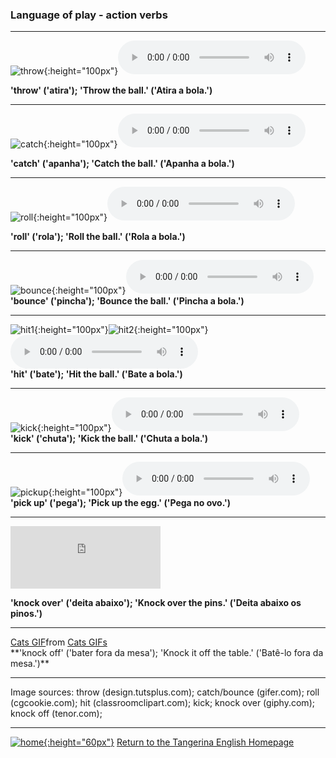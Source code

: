 ### Language of play - action verbs

***

![throw](https://1blockatatime.github.io/English/images2/throw.gif){:height="100px"}<audio src="https://1blockatatime.github.io/English/audio/throw.mp3" controls preload></audio><br/>    

**'throw' ('atira'); 'Throw the ball.' ('Atira a bola.')**  

***


![catch](https://1blockatatime.github.io/English/images2/catch.gif){:height="100px"}<audio src="https://1blockatatime.github.io/English/audio/catch.mp3" controls preload></audio><br/>   

**'catch' ('apanha'); 'Catch the ball.' ('Apanha a bola.')**  

***

![roll](https://1blockatatime.github.io/English/images2/roll.gif){:height="100px"}<audio src="https://1blockatatime.github.io/English/audio/roll.mp3" controls preload></audio>     

**'roll' ('rola'); 'Roll the ball.' ('Rola a bola.')**  

***

![bounce](https://1blockatatime.github.io/English/images2/bounce.gif){:height="100px"}<audio src="https://1blockatatime.github.io/English/audio/bounce.mp3" controls preload></audio>     
**'bounce' ('pincha'); 'Bounce the ball.' ('Pincha a bola.')**  

***

![hit1](https://1blockatatime.github.io/English/images2/hit1.gif){:height="100px"}![hit2](https://1blockatatime.github.io/English/images2/hit2.gif){:height="100px"}<audio src="https://1blockatatime.github.io/English/audio/hit.mp3" controls preload></audio>   
**'hit' ('bate'); 'Hit the ball.' ('Bate a bola.')**  

***

![kick](https://1blockatatime.github.io/English/images2/kick.gif){:height="100px"}<audio src="https://1blockatatime.github.io/English/audio/kick.mp3" controls preload></audio>   
**'kick' ('chuta'); 'Kick the ball.' ('Chuta a bola.')**    

***

![pickup](https://1blockatatime.github.io/English/images2/pickup.gif){:height="100px"}<audio src="https://1blockatatime.github.io/English/audio/pickup.mp3" controls preload></audio>   
**'pick up' ('pega'); 'Pick up the egg.' ('Pega no ovo.')**    

***

<iframe src="https://giphy.com/embed/xUA7bgjXrufhjRbLgc" width="240" height="100" frameBorder="0" class="giphy-embed" allowFullScreen></iframe>   

**'knock over' ('deita abaixo'); 'Knock over the pins.' ('Deita abaixo os pinos.')**    

***

<div class="tenor-gif-embed" data-postid="8761141" data-share-method="host" data-aspect-ratio="1.01667" data-width="25%"><a href="https://tenor.com/view/cats-gif-8761141">Cats GIF</a>from <a href="https://tenor.com/search/cats-gifs">Cats GIFs</a></div> <script type="text/javascript" async src="https://tenor.com/embed.js"></script>  
**'knock off' ('bater fora da mesa'); 'Knock it off the table.' ('Batê-lo fora da mesa.')**    

*** 


Image sources: throw (design.tutsplus.com); catch/bounce (gifer.com); roll (cgcookie.com); hit (classroomclipart.com); kick; knock over (giphy.com); knock off (tenor.com);

***
[![home](https://1blockatatime.github.io/English/images/home.png){:height="60px"}](https://tangerina-pt.github.io/English) [Return to the Tangerina English Homepage](https://tangerina-pt.github.io/English) 
